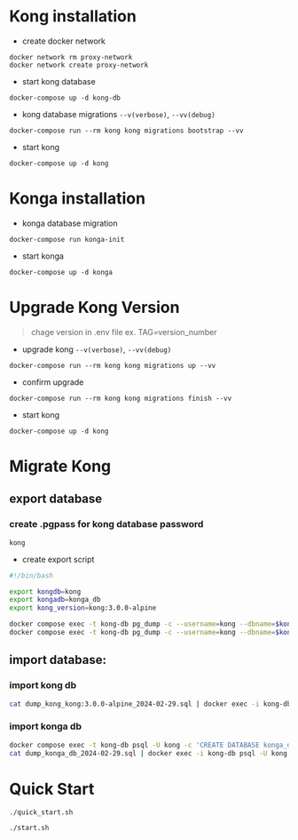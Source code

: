 # Kong installation

- create docker network

```shell
docker network rm proxy-network
docker network create proxy-network
```

- start kong database

```shell
docker-compose up -d kong-db
```

- kong database migrations `--v(verbose)`, `--vv(debug)`

```shell
docker-compose run --rm kong kong migrations bootstrap --vv
```

- start kong

```shell
docker-compose up -d kong
```

# Konga installation

- konga database migration

```shell
docker-compose run konga-init
```

- start konga

```shell
docker-compose up -d konga
```

# Upgrade Kong Version

> chage version in .env file ex. TAG=version_number

- upgrade kong `--v(verbose)`, `--vv(debug)`

```shell
docker-compose run --rm kong kong migrations up --vv
```

- confirm upgrade

```shell
docker-compose run --rm kong kong migrations finish --vv
```

- start kong

```shell
docker-compose up -d kong
```

# Migrate Kong

## export database

### create .pgpass for kong database password

```
kong
```

- create export script

```bash
#!/bin/bash

export kongdb=kong
export kongadb=konga_db
export kong_version=kong:3.0.0-alpine

docker compose exec -t kong-db pg_dump -c --username=kong --dbname=$kongdb > dump_"$kongdb"_"$kong_version"_`date +%Y-%m-%d`.sql
docker compose exec -t kong-db pg_dump -c --username=kong --dbname=$kongadb > dump_"$kongadb"_`date +%Y-%m-%d`.sql
```

## import database:

### import kong db

```bash
cat dump_kong_kong:3.0.0-alpine_2024-02-29.sql | docker exec -i kong-db psql -U kong -d kong
```

### import konga db

```bash
docker compose exec -t kong-db psql -U kong -c 'CREATE DATABASE konga_db;'
cat dump_konga_db_2024-02-29.sql | docker exec -i kong-db psql -U kong -d konga_db
```

# Quick Start

```shell
./quick_start.sh
```

```shell
./start.sh
```
